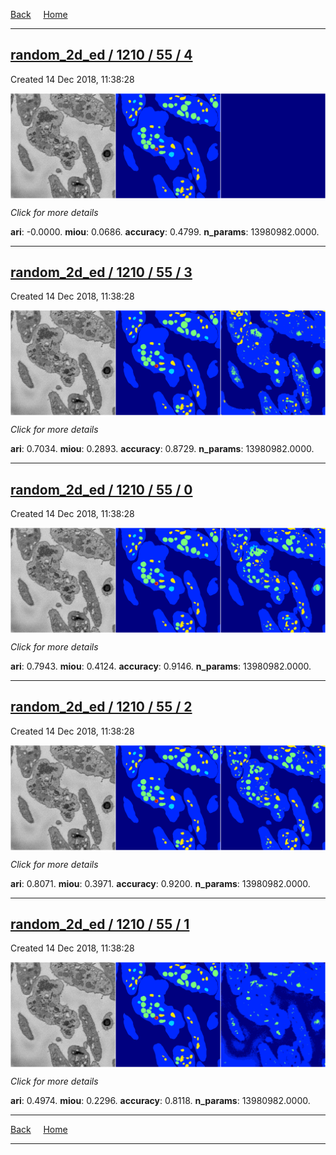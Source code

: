 
[Back](..)&nbsp;&nbsp;&nbsp;&nbsp;&nbsp;[Home](https://leapmanlab.github.io/snapshots)

---

<div class="summary"><a href="4"><h2>random_2d_ed / 1210 / 55 / 4</h2></a><p>Created 14 Dec 2018, 11:38:28
</p><a href="4"><img src="4/media/summary.png" align="center"></a><p>
<i>Click for more details</i>
</p></div>

**ari**: -0.0000. **miou**: 0.0686. **accuracy**: 0.4799. **n_params**: 13980982.0000. 

---

<div class="summary"><a href="3"><h2>random_2d_ed / 1210 / 55 / 3</h2></a><p>Created 14 Dec 2018, 11:38:28
</p><a href="3"><img src="3/media/summary.png" align="center"></a><p>
<i>Click for more details</i>
</p></div>

**ari**: 0.7034. **miou**: 0.2893. **accuracy**: 0.8729. **n_params**: 13980982.0000. 

---

<div class="summary"><a href="0"><h2>random_2d_ed / 1210 / 55 / 0</h2></a><p>Created 14 Dec 2018, 11:38:28
</p><a href="0"><img src="0/media/summary.png" align="center"></a><p>
<i>Click for more details</i>
</p></div>

**ari**: 0.7943. **miou**: 0.4124. **accuracy**: 0.9146. **n_params**: 13980982.0000. 

---

<div class="summary"><a href="2"><h2>random_2d_ed / 1210 / 55 / 2</h2></a><p>Created 14 Dec 2018, 11:38:28
</p><a href="2"><img src="2/media/summary.png" align="center"></a><p>
<i>Click for more details</i>
</p></div>

**ari**: 0.8071. **miou**: 0.3971. **accuracy**: 0.9200. **n_params**: 13980982.0000. 

---

<div class="summary"><a href="1"><h2>random_2d_ed / 1210 / 55 / 1</h2></a><p>Created 14 Dec 2018, 11:38:28
</p><a href="1"><img src="1/media/summary.png" align="center"></a><p>
<i>Click for more details</i>
</p></div>

**ari**: 0.4974. **miou**: 0.2296. **accuracy**: 0.8118. **n_params**: 13980982.0000. 

---

[Back](..)&nbsp;&nbsp;&nbsp;&nbsp;&nbsp;[Home](https://leapmanlab.github.io/snapshots)

---